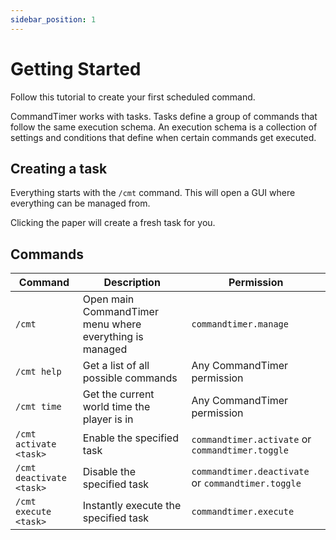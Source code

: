 ```yaml
---
sidebar_position: 1
---
```


# Getting Started

Follow this tutorial to create your first scheduled command.

CommandTimer works with tasks. Tasks define a group of commands that follow the same execution schema. An execution
schema is a collection of settings and conditions that define when certain commands get executed.

## Creating a task

Everything starts with the `/cmt` command. This will open a GUI where everything can be managed from.

Clicking the paper will create a fresh task for you.

## Commands

| Command                  | Description                                             | Permission                                          |
|--------------------------|---------------------------------------------------------|-----------------------------------------------------|
| `/cmt`                   | Open main CommandTimer menu where everything is managed | `commandtimer.manage`                               |
| `/cmt help`              | Get a list of all possible commands                     | Any CommandTimer permission                         |
| `/cmt time`              | Get the current world time the player is in             | Any CommandTimer permission                         |
| `/cmt activate <task>`   | Enable the specified task                               | `commandtimer.activate` or `commandtimer.toggle`    |
| `/cmt deactivate <task>` | Disable the specified task                              | `commandtimer.deactivate`  or `commandtimer.toggle` |
| `/cmt execute <task>`    | Instantly execute the specified task                    | `commandtimer.execute`                              |
